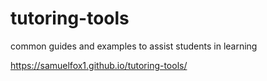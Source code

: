 # tutoring-tools
common guides and examples to assist  students in learning

https://samuelfox1.github.io/tutoring-tools/
